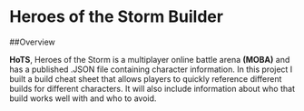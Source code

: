 # Heroes of the Storm Builder

##Overview

**HoTS**, Heroes of the Storm is a multiplayer online battle arena **(MOBA)** and has a published .JSON file containing character information. In this project I built a build cheat sheet that allows players to quickly reference different builds for different characters. It will also include information about who that build works well with and who to avoid. 

